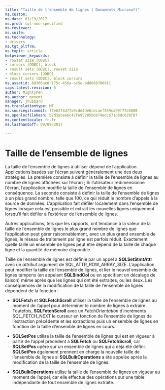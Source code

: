 ```yaml
---
title: "Taille de l’ensemble de lignes | Documents Microsoft"
ms.custom: 
ms.date: 01/19/2017
ms.prod: sql-non-specified
ms.reviewer: 
ms.suite: 
ms.technology:
- drivers
ms.tgt_pltfrm: 
ms.topic: article
helpviewer_keywords:
- rowset size [ODBC]
- cursors [ODBC], block
- result sets [ODBC], rowset size
- block cursors [ODBC]
- result sets [ODBC], block cursors
ms.assetid: 60366ae8-175c-456a-ae5e-bdd860786911
caps.latest.revision: 5
author: MightyPen
ms.author: genemi
manager: jhubbard
ms.translationtype: MT
ms.sourcegitcommit: f7e6274d77a9cdd4de6cbcaef559ca99f77b3608
ms.openlocfilehash: b7d3abee6c42fe95205bbb74edc671d8dc02bf87
ms.contentlocale: fr-fr
ms.lasthandoff: 09/09/2017

---
```

# <a name="rowset-size"></a>Taille de l’ensemble de lignes
La taille de l’ensemble de lignes à utiliser dépend de l’application. Applications basées sur l’écran suivent généralement une des deux stratégies. La première consiste à définir la taille de l’ensemble de lignes au nombre de lignes affichées sur l’écran ; Si l’utilisateur redimensionne l’écran, l’application modifie la taille de l’ensemble de lignes en conséquence. La seconde consiste à définir la taille de l’ensemble de lignes à un plus grand nombre, telle que 100, ce qui réduit le nombre d’appels à la source de données. L’application fait défiler localement dans l’ensemble de lignes lorsque cela est possible et extrait les nouvelles lignes uniquement lorsqu’il fait défiler à l’extérieur de l’ensemble de lignes.  
  
 Autres applications, tels que les rapports, ont tendance à la valeur de la taille de l’ensemble de lignes le plus grand nombre de lignes que l’application peut gérer raisonnablement, avec un plus grand ensemble de lignes, le réseau de traitement par ligne est parfois réduit. Exactement quelle taille un ensemble de lignes peut être dépend de la taille de chaque ligne et la quantité de mémoire disponible.  
  
 Taille de l’ensemble de lignes est définie par un appel à **SQLSetStmtAttr** avec un *attribut* argument de SQL_ATTR_ROW_ARRAY_SIZE. L’application peut modifier la taille de l’ensemble de lignes, et lier le nouvel ensemble de lignes tampons (en appelant **SQLBindCol** ou en spécifiant un décalage de liaison) même après que les lignes qui ont été extraites, ou les deux. Les conséquences de la modification de la taille de l’ensemble de lignes dépendent de la fonction :  
  
-   **SQLFetch** et **SQLFetchScroll** utiliser la taille de l’ensemble de lignes au moment de l’appel pour déterminer le nombre de lignes à extraire. Toutefois, **SQLFetchScroll** avec un *FetchOrientation* d’incréments SQL_FETCH_NEXT le curseur en fonction de l’ensemble de lignes de l’extraction précédente et les extractions puis un ensemble de lignes en fonction de la taille d’ensemble de lignes en cours.  
  
-   **SQLSetPos** utilise la taille de l’ensemble de lignes qui est en vigueur à partir de l’appel précédent à **SQLFetch** ou **SQLFetchScroll**, car **SQLSetPos** opère sur un ensemble de lignes qui a déjà été défini. **SQLSetPos** également prennent en charge la nouvelle taille de l’ensemble de lignes si **SQLBulkOperations** a été appelée après la modification de la taille de l’ensemble de lignes.  
  
-   **SQLBulkOperations** utilise la taille de l’ensemble de lignes en vigueur au moment de l’appel, car elle effectue des opérations sur une table indépendante de tout ensemble de lignes extraite.
